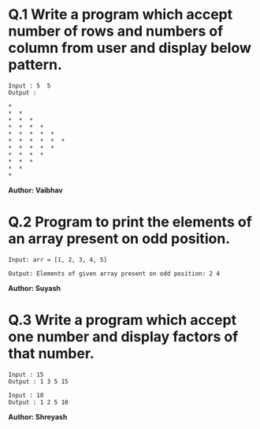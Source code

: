 # Q.1 Write a program which accept number of rows and numbers of column from user and display below pattern.

~~~
Input : 5  5
Output :

*
*  *
*  *  *
*  *  *  *
*  *  *  *  *
*  *  *  *  *  *
*  *  *  *  *
*  *  *  *
*  *  *
*  *
*
~~~
**Author: Vaibhav**

# Q.2 Program to print the elements of an array present on odd position.
~~~
Input: arr = [1, 2, 3, 4, 5]  

Output: Elements of given array present on odd position: 2 4  
~~~
**Author: Suyash**

# Q.3 Write a program which accept one number and display factors of that number.
~~~
Input : 15
Output : 1 3 5 15
~~~
~~~
Input : 10
Output : 1 2 5 10

~~~
**Author: Shreyash**

